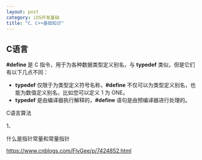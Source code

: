 ```yaml
---
layout: post
category: iOS开发基础
title: "C、C++基础知识"
---
```




## C语言

**#define** 是 C 指令，用于为各种数据类型定义别名，与 **typedef** 类似，但是它们有以下几点不同：

- **typedef** 仅限于为类型定义符号名称，**#define** 不仅可以为类型定义别名，也能为数值定义别名，比如您可以定义 1 为 ONE。
- **typedef** 是由编译器执行解释的，**#define** 语句是由预编译器进行处理的。



C语言算法

1、





什么是指针常量和常量指针

https://www.cnblogs.com/FlyGee/p/7424852.html